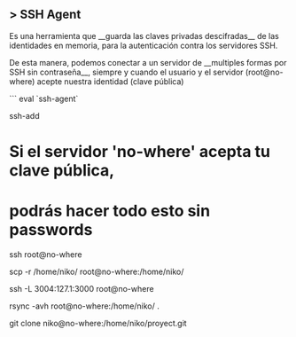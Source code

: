 ## > SSH Agent
<p>Es una herramienta que __guarda las claves privadas descifradas__ de las identidades en memoria, para la autenticación contra los servidores SSH.</p>
<p>De esta manera, podemos conectar a un servidor de __multiples formas por SSH sin contraseña__, siempre y cuando el usuario y el servidor (root@no-where) acepte nuestra identidad (clave pública)</p>
```
eval `ssh-agent`

ssh-add


# Si el servidor 'no-where' acepta tu clave pública,
# podrás hacer todo esto sin passwords

ssh root@no-where

scp -r /home/niko/ root@no-where:/home/niko/

ssh -L 3004:127.1:3000 root@no-where

rsync -avh root@no-where:/home/niko/ .

git clone niko@no-where:/home/niko/proyect.git
```
